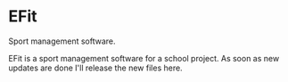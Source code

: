 # EFit
Sport management software.

EFit is a sport management software for a school project. As soon as new updates are done I'll release the new files here.
